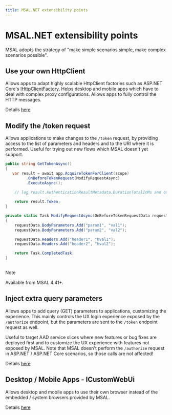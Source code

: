 ```yaml
---
title: MSAL.NET extensibility points
---
```


# MSAL.NET extensibility points

MSAL adopts the strategy of "make simple scenarios simple, make complex scenarios possible". 

## Use your own HttpClient

Allows apps to adapt highly scalable HttpClient factories such as ASP.NET Core's [IHttpClientFactory](/aspnet/core/fundamentals/http-requests?view=aspnetcore-6.0). 
Helps desktop and mobile apps which have to deal with complex proxy configurations. 
Allows apps to fully control the HTTP messages.

Details [here](/dotnet/api/microsoft.identity.client.imsalhttpclientfactory?view=azure-dotnet#remarks)


## Modify the /token request

Allows applications to make changes to the `/token` request, by providing access to the list of parameters and headers and to the URI where it is performed. Useful for trying out new flows which MSAL doesn't yet support.

```csharp
public string GetTokenAsync()
{
   var result = await app.AcquireTokenForClient(scope)
         .OnBeforeTokenRequest(ModifyRequestAsync)
         .ExecuteAsync();
 
    // log result.AuthenticationResultMetadata.DurationTotalInMs and other metrics

    return result.Token;
}

private static Task ModifyRequestAsync(OnBeforeTokenRequestData requestData)
{
    requestData.BodyParameters.Add("param1", "val1");
    requestData.BodyParameters.Add("param2", "val2");

    requestData.Headers.Add("header1", "hval1");
    requestData.Headers.Add("header2", "hval2");

    return Task.CompletedTask;
}
   
```

>[!NOTE]
>Available from MSAL 4.41+.

## Inject extra query parameters

Allows apps to add query (GET) parameters to applications, customizing the experience. This mainly controls the UX login experience exposed by the `/authorize` endpoint, but the parameters are sent to the `/token` endpoint request as well. 

Useful to target AAD service slices where new features or bug fixes are deployed first and to customize the UX experience with features not exposed by MSAL. Note that MSAL doesn't perform the `/authorize` request in ASP.NET / ASP.NET Core scenarios, so those calls are not affected!

Details [here](/dotnet/api/microsoft.identity.client.abstractacquiretokenparameterbuilder-1.withextraqueryparameters?view=azure-dotnet#microsoft-identity-client-abstractacquiretokenparameterbuilder-1-withextraqueryparameters(system-string))

## Desktop / Mobile Apps - ICustomWebUi

Allows desktop and mobile apps to use their own browser instead of the embedded / system browsers provided by MSAL.

Details [here](/dotnet/api/microsoft.identity.client.extensibility.icustomwebui?view=azure-dotnet)

